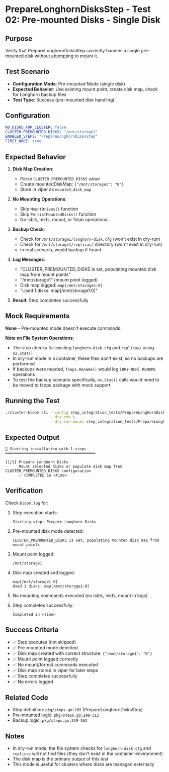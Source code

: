# PrepareLonghornDisksStep - Test 02: Pre-mounted Disks - Single Disk

## Purpose
Verify that PrepareLonghornDisksStep correctly handles a single pre-mounted disk without attempting to mount it.

## Test Scenario
- **Configuration Mode**: Pre-mounted Mode (single disk)
- **Expected Behavior**: Use existing mount point, create disk map, check for Longhorn backup files
- **Test Type**: Success (pre-mounted disk handling)

## Configuration
```yaml
NO_DISKS_FOR_CLUSTER: false
CLUSTER_PREMOUNTED_DISKS: "/mnt/storage1"
ENABLED_STEPS: "PrepareLonghornDisksStep"
FIRST_NODE: true
```

## Expected Behavior

1. **Disk Map Creation**:
   - Parse `CLUSTER_PREMOUNTED_DISKS` value
   - Create mountedDiskMap: `{"/mnt/storage1": "0"}`
   - Store in viper as `mounted_disk_map`

2. **No Mounting Operations**:
   - Skip `MountDrives()` function
   - Skip `PersistMountedDisks()` function
   - No lsblk, mkfs, mount, or fstab operations

3. **Backup Check**:
   - Check for `/mnt/storage1/longhorn-disk.cfg` (won't exist in dry-run)
   - Check for `/mnt/storage1/replicas/` directory (won't exist in dry-run)
   - In real scenario, would backup if found

4. **Log Messages**:
   - "CLUSTER_PREMOUNTED_DISKS is set, populating mounted disk map from mount points"
   - "/mnt/storage1" (mount point logged)
   - Disk map logged: `map[/mnt/storage1:0]`
   - "Used 1 disks: map[/mnt/storage1:0]"

5. **Result**: Step completes successfully

## Mock Requirements
**None** - Pre-mounted mode doesn't execute commands.

**Note on File System Operations**:
- The step checks for existing `longhorn-disk.cfg` and `replicas/` using `os.Stat()`
- In dry-run mode in a container, these files don't exist, so no backups are performed
- If backups were needed, `fsops.Rename()` would log `[DRY-RUN] RENAME` operations
- To test the backup scenario specifically, `os.Stat()` calls would need to be moved to fsops package with mock support

## Running the Test

```bash
./cluster-bloom cli --config step_integration_tests/PrepareLonghornDisksStep/02-premounted-single/config.yaml \
                    --dry-run \
                    --dry-run-mocks step_integration_tests/PrepareLonghornDisksStep/02-premounted-single/mocks.yaml
```

## Expected Output

```
🚀 Starting installation with 1 steps
════════════════════════════════════════

[1/1] Prepare Longhorn Disks
      Mount selected disks or populate disk map from CLUSTER_PREMOUNTED_DISKS configuration
      ✅ COMPLETED in <time>
```

## Verification

Check `bloom.log` for:

1. Step execution starts:
   ```
   Starting step: Prepare Longhorn Disks
   ```

2. Pre-mounted disk mode detected:
   ```
   CLUSTER_PREMOUNTED_DISKS is set, populating mounted disk map from mount points
   ```

3. Mount point logged:
   ```
   /mnt/storage1
   ```

4. Disk map created and logged:
   ```
   map[/mnt/storage1:0]
   Used 1 disks: map[/mnt/storage1:0]
   ```

5. No mounting commands executed (no lsblk, mkfs, mount in logs)

6. Step completes successfully:
   ```
   Completed in <time>
   ```

## Success Criteria

- ✅ Step executes (not skipped)
- ✅ Pre-mounted mode detected
- ✅ Disk map created with correct structure: `{"/mnt/storage1": "0"}`
- ✅ Mount point logged correctly
- ✅ No mount/format commands executed
- ✅ Disk map stored in viper for later steps
- ✅ Step completes successfully
- ✅ No errors logged

## Related Code

- Step definition: `pkg/steps.go:285` (PrepareLonghornDisksStep)
- Pre-mounted logic: `pkg/steps.go:298-312`
- Backup logic: `pkg/steps.go:339-363`

## Notes

- In dry-run mode, the file system checks for `longhorn-disk.cfg` and `replicas` will not find files (they don't exist in the container environment)
- The disk map is the primary output of this test
- This mode is useful for clusters where disks are managed externally
